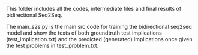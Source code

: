 This folder includes all the codes, intermediate files and final results of bidirectional Seq2Seq.

The main_s2s.py is the main src code for training the bidirectional seq2seq model and show the texts of both groundtruth test implications (test_implication.txt) and the predicted (generated) implications once given the test problems in test_problem.txt. 

